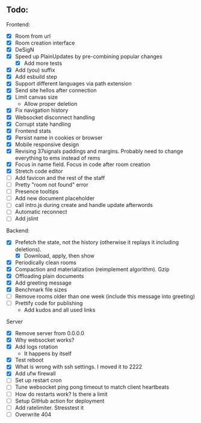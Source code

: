 ## Todo:

Frontend:

- [x] Room from url
- [x] Room creation interface
- [x] DeSigN
- [x] Speed up PlainUpdates by pre-combining popular changes
    - [x] Add more tests
- [x] Add (you) suffix
- [x] Add esbuild step
- [x] Support different languages via path extension
- [x] Send site hellos after connection
- [x] Limit canvas size
    - Allow proper deletion
- [x] Fix navigation history
- [x] Websocket disconnect handling
- [x] Corrupt state handling
- [x] Frontend stats
- [x] Persist name in cookies or browser
- [x] Mobile responsive design
- [x] Revising 37signals paddings and margins. Probably need to change everything to ems instead of rems
- [x] Focus in name field. Focus in code after room creation
- [x] Stretch code editor
- [ ] Add favicon and the rest of the staff
- [ ] Pretty "room not found" error
- [ ] Presence tooltips
- [ ] Add new document placeholder
- [ ] call intro.js during create and handle update afterwords
- [ ] Automatic reconnect
- [ ] Add jslint

Backend:

- [x] Prefetch the state, not the history (otherwise it replays it including deletions).
    - [x] Download, apply, then show
- [x] Periodically clean rooms
- [x] Compaction and materialization (reimplement algorithm). Gzip
- [x] Offloading plain documents
- [x] Add greeting message
- [x] Benchmark file sizes
- [ ] Remove rooms older than one week (include this message into greeting)
- [ ] Prettify code for publishing
    - Add kudos and all used links

Server

- [x] Remove server from 0.0.0.0
- [x] Why websocket works?
- [x] Add logs rotation
    - It happens by itself
- [x] Test reboot
- [x] What is wrong with ssh settings. I moved it to 2222
- [x] Add ufw firewall
- [ ] Set up restart cron
- [ ] Tune websocket ping pong timeout to match client heartbeats
- [ ] How do restarts work? Is there a limit
- [ ] Setup GitHub action for deployment
- [ ] Add ratelimiter. Stresstest it
- [ ] Overwrite 404
